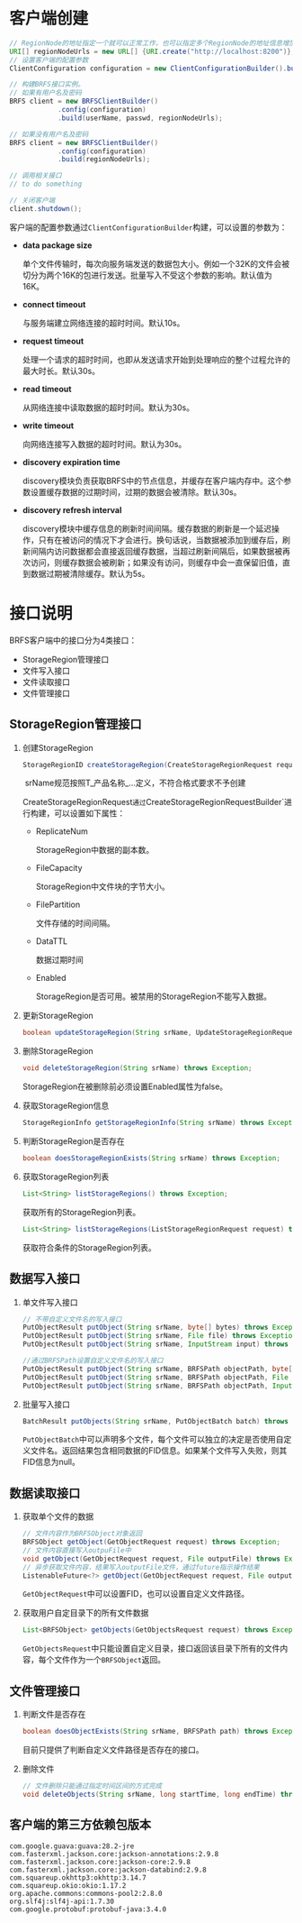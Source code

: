 # 客户端创建

```java
// RegionNode的地址指定一个就可以正常工作，也可以指定多个RegionNode的地址信息增加容错性
URI[] regionNodeUrls = new URL[] {URI.create("http://localhost:8200")};
// 设置客户端的配置参数
ClientConfiguration configuration = new ClientConfigurationBuilder().build();

// 构建BRFS接口实例。
// 如果有用户名及密码
BRFS client = new BRFSClientBuilder()
            .config(configuration)
            .build(userName, passwd, regionNodeUrls);

// 如果没有用户名及密码
BRFS client = new BRFSClientBuilder()
            .config(configuration)
            .build(regionNodeUrls);

// 调用相关接口
// to do something

// 关闭客户端
client.shutdown();
```

客户端的配置参数通过`ClientConfigurationBuilder`构建，可以设置的参数为：

- **data package size**

  单个文件传输时，每次向服务端发送的数据包大小。例如一个32K的文件会被切分为两个16K的包进行发送。批量写入不受这个参数的影响。默认值为16K。

- **connect timeout**

  与服务端建立网络连接的超时时间。默认10s。

- **request timeout**

  处理一个请求的超时时间，也即从发送请求开始到处理响应的整个过程允许的最大时长。默认30s。

- **read timeout**

  从网络连接中读取数据的超时时间。默认为30s。

- **write timeout**

  向网络连接写入数据的超时时间。默认为30s。

- **discovery expiration time**

  discovery模块负责获取BRFS中的节点信息，并缓存在客户端内存中。这个参数设置缓存数据的过期时间，过期的数据会被清除。默认30s。

- **discovery refresh interval**

  discovery模块中缓存信息的刷新时间间隔。缓存数据的刷新是一个延迟操作，只有在被访问的情况下才会进行。换句话说，当数据被添加到缓存后，刷新间隔内访问数据都会直接返回缓存数据，当超过刷新间隔后，如果数据被再次访问，则缓存数据会被刷新；如果没有访问，则缓存中会一直保留旧值，直到数据过期被清除缓存。默认为5s。



# 接口说明

BRFS客户端中的接口分为4类接口：

- StorageRegion管理接口
- 文件写入接口
- 文件读取接口
- 文件管理接口



## StorageRegion管理接口

1. 创建StorageRegion

   ```java
   StorageRegionID createStorageRegion(CreateStorageRegionRequest request) throws Exception;
   ```

   ​	srName规范按照T_产品名称_...定义，不符合格式要求不予创建

   CreateStorageRegionRequest`通过`CreateStorageRegionRequestBuilder`进行构建，可以设置如下属性：

   - ReplicateNum

     StorageRegion中数据的副本数。

   - FileCapacity

     StorageRegion中文件块的字节大小。

   - FilePartition

     文件存储的时间间隔。

   - DataTTL

     数据过期时间

   - Enabled

     StorageRegion是否可用。被禁用的StorageRegion不能写入数据。
     
     

2. 更新StorageRegion

   ```java
   boolean updateStorageRegion(String srName, UpdateStorageRegionRequest request) throws Exception;
   ```

   

3. 删除StorageRegion

   ```java
   void deleteStorageRegion(String srName) throws Exception;
   ```

   StorageRegion在被删除前必须设置Enabled属性为false。

   

4. 获取StorageRegion信息

   ```java
   StorageRegionInfo getStorageRegionInfo(String srName) throws Exception;
   ```

   

5. 判断StorageRegion是否存在

   ```java
   boolean doesStorageRegionExists(String srName) throws Exception;
   ```

   

6. 获取StorageRegion列表

   ```java
   List<String> listStorageRegions() throws Exception;
   ```

   获取所有的StorageRegion列表。

   ```java
   List<String> listStorageRegions(ListStorageRegionRequest request) throws Exception;
   ```

   获取符合条件的StorageRegion列表。



## 数据写入接口

1. 单文件写入接口

   ```java
   // 不带自定义文件名的写入接口
   PutObjectResult putObject(String srName, byte[] bytes) throws Exception;
   PutObjectResult putObject(String srName, File file) throws Exception;
   PutObjectResult putObject(String srName, InputStream input) throws Exception;
   
   //通过BRFSPath设置自定义文件名的写入接口
   PutObjectResult putObject(String srName, BRFSPath objectPath, byte[] bytes) throws Exception;
   PutObjectResult putObject(String srName, BRFSPath objectPath, File file) throws Exception;
   PutObjectResult putObject(String srName, BRFSPath objectPath, InputStream input) throws Exception;
   ```

   

2. 批量写入接口

   ```java
   BatchResult putObjects(String srName, PutObjectBatch batch) throws Exception;
   ```

   `PutObjectBatch`中可以声明多个文件，每个文件可以独立的决定是否使用自定义文件名。返回结果包含相同数据的FID信息。如果某个文件写入失败，则其FID信息为null。



## 数据读取接口

1. 获取单个文件的数据

   ```java
   // 文件内容作为BRFSObject对象返回
   BRFSObject getObject(GetObjectRequest request) throws Exception;
   // 文件内容直接写入outpuFile中
   void getObject(GetObjectRequest request, File outputFile) throws Exception;
   // 异步获取文件内容，结果写入outputFile文件，通过future指示操作结果
   ListenableFuture<?> getObject(GetObjectRequest request, File outputFile, Executor executor);
   ```

   `GetObjectRequest`中可以设置FID，也可以设置自定义文件路径。

   

2. 获取用户自定目录下的所有文件数据

   ```java
   List<BRFSObject> getObjects(GetObjectsRequest request) throws Exception;
   ```

   `GetObjectsRequest`中只能设置自定义目录，接口返回该目录下所有的文件内容，每个文件作为一个`BRFSObject`返回。



## 文件管理接口

1. 判断文件是否存在

   ```java
   boolean doesObjectExists(String srName, BRFSPath path) throws Exception;
   ```

   目前只提供了判断自定义文件路径是否存在的接口。

   

2. 删除文件

   ```java
   // 文件删除只能通过指定时间区间的方式完成
   void deleteObjects(String srName, long startTime, long endTime) throws Exception;
   ```

   

## 客户端的第三方依赖包版本

```
com.google.guava:guava:28.2-jre
com.fasterxml.jackson.core:jackson-annotations:2.9.8
com.fasterxml.jackson.core:jackson-core:2.9.8
com.fasterxml.jackson.core:jackson-databind:2.9.8
com.squareup.okhttp3:okhttp:3.14.7
com.squareup.okio:okio:1.17.2
org.apache.commons:commons-pool2:2.8.0
org.slf4j:slf4j-api:1.7.30
com.google.protobuf:protobuf-java:3.4.0
```


